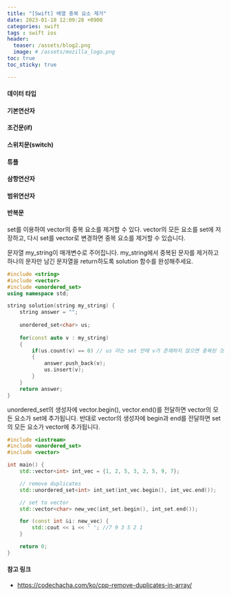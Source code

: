 ```yaml
---
title: "[Swift] 배열 중복 요소 제거"
date: 2023-01-10 12:09:28 +0900
categories: swift
tags : swift ios
header:
  teaser: /assets/blog2.png
  image: # /assets/mozilla_logo.png 
toc: true  
toc_sticky: true 

---
```


#### 데이터 타입

#### 기본연산자

#### 조건문(if)

#### 스위치문(switch)

#### 튜플

#### 삼항연산자

#### 범위연산자

#### 반복문

set를 이용하여 vector의 중복 요소를 제거할 수 있다. 
vector의 모든 요소를 set에 저장하고, 다시 set를 vector로 변경하면 중복 요소를 제거할 수 있습니다.

문자열 my_string이 매개변수로 주어집니다. my_string에서 중복된 문자를 제거하고 하나의 문자만 남긴 문자열을 return하도록 solution 함수를 완성해주세요.

```c++
#include <string>
#include <vector>
#include <unordered_set>
using namespace std;

string solution(string my_string) {
    string answer = "";
    
    unordered_set<char> us;
    
    for(const auto v : my_string)
    {
        if(us.count(v) == 0) // us 라는 set 안에 v가 존재하지 않으면 중복된 것이 아니므로 answer에 추가한다.
        {
            answer.push_back(v);
            us.insert(v);
        }
    }
    return answer;
}

```

unordered_set의 생성자에 vector.begin(), vector.end()를 전달하면 vector의 모든 요소가 set에 추가됩니다. 반대로 vector의 생성자에 begin과 end를 전달하면 set의 모든 요소가 vector에 추가됩니다.

```c++
#include <iostream>
#include <unordered_set>
#include <vector>

int main() {
    std::vector<int> int_vec = {1, 2, 5, 3, 2, 5, 9, 7};

    // remove duplicates
    std::unordered_set<int> int_set(int_vec.begin(), int_vec.end());

    // set to vector
    std::vector<char> new_vec(int_set.begin(), int_set.end());

    for (const int &i: new_vec) {
        std::cout << i << ' '; //7 9 3 5 2 1
    }

    return 0;
}

```

 

#### 참고 링크

- https://codechacha.com/ko/cpp-remove-duplicates-in-array/
